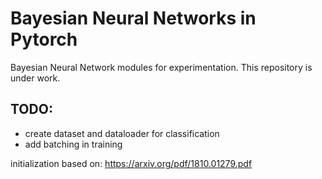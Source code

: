 # Bayesian Neural Networks in Pytorch
Bayesian Neural Network modules for experimentation. This repository is under work.

## TODO:
- create dataset and dataloader for classification
- add batching in training

initialization based on:
https://arxiv.org/pdf/1810.01279.pdf